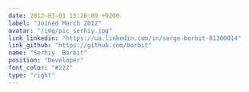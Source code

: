 ```yaml
---
date: 2012-03-01 15:20:09 +0200
label: "Joined March 2012"
avatar: "/img/pic_serhiy.jpg"
link_linkedin: "https://ua.linkedin.com/in/serge-borbit-81380014"
link_github: "https://github.com/borbit"
name: "Serhiy  Borbit"
position: "Developer"
font_color: "#222"
type: "right"
---
```

